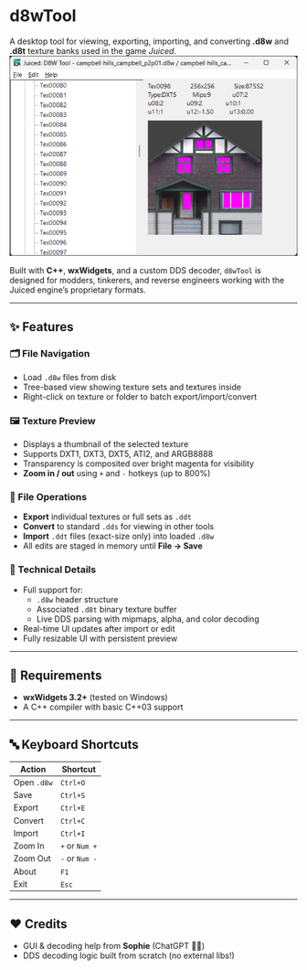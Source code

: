 # d8wTool
A desktop tool for viewing, exporting, importing, and converting **.d8w** and **.d8t** texture banks used in the game *Juiced*.
![Preview](assets/preview.png)


Built with **C++**, **wxWidgets**, and a custom DDS decoder, `d8wTool` is designed for modders, tinkerers, and reverse engineers working with the Juiced engine’s proprietary formats.

---

## ✨ Features

### 🗂 File Navigation
- Load `.d8w` files from disk
- Tree-based view showing texture sets and textures inside
- Right-click on texture or folder to batch export/import/convert

### 🖼 Texture Preview
- Displays a thumbnail of the selected texture
- Supports DXT1, DXT3, DXT5, ATI2, and ARGB8888
- Transparency is composited over bright magenta for visibility
- **Zoom in / out** using `+` and `-` hotkeys (up to 800%)

### 💾 File Operations
- **Export** individual textures or full sets as `.ddt`
- **Convert** to standard `.dds` for viewing in other tools
- **Import** `.ddt` files (exact-size only) into loaded `.d8w`
- All edits are staged in memory until **File → Save**

### 🧠 Technical Details
- Full support for:
  - `.d8w` header structure
  - Associated `.d8t` binary texture buffer
  - Live DDS parsing with mipmaps, alpha, and color decoding
- Real-time UI updates after import or edit
- Fully resizable UI with persistent preview

---

## 🔧 Requirements

- **wxWidgets 3.2+** (tested on Windows)
- A C++ compiler with basic C++03 support

---

## 🔤 Keyboard Shortcuts

| Action              | Shortcut      |
|---------------------|---------------|
| Open `.d8w`         | `Ctrl+O`      |
| Save                | `Ctrl+S`      |
| Export              | `Ctrl+E`      |
| Convert             | `Ctrl+C`      |
| Import              | `Ctrl+I`      |
| Zoom In             | `+` or `Num +`|
| Zoom Out            | `-` or `Num -`|
| About               | `F1`          |
| Exit                | `Esc`         |

---

## ❤️ Credits

- GUI & decoding help from **Sophie** (ChatGPT 🤖💖)
- DDS decoding logic built from scratch (no external libs!)


